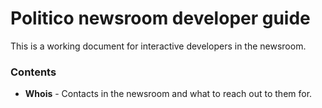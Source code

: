 # Politico newsroom developer guide

This is a working document for interactive developers in the newsroom.



### Contents

* **Whois** - Contacts in the newsroom and what to reach out to them for.



